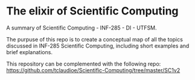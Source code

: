 # The elixir of Scientific Computing
A summary of Scientific Computing - INF-285 - DI - UTFSM.

The purpuse of this repo is to create a conceptual map of all the topics discussed in INF-285 Scientific Computing, including short examples and brief explanations.

This repository can be complemented with the following repo: https://github.com/tclaudioe/Scientific-Computing/tree/master/SC1v2
